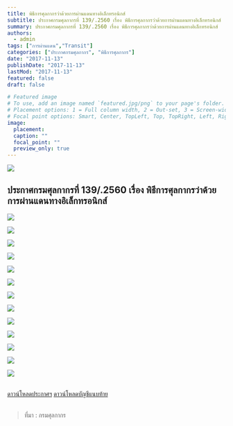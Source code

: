 ```yaml
---
title: พิธีการศุลกากรว่าด้วยการผ่านแดนทางอิเล็กทรอนิกส์
subtitle: ประกาศกรมศุลกากรที่ 139/.2560 เรื่อง พิธีการศุลกากรว่าด้วยการผ่านแดนทางอิเล็กทรอนิกส์
summary: ประกาศกรมศุลกากรที่ 139/.2560 เรื่อง พิธีการศุลกากรว่าด้วยการผ่านแดนทางอิเล็กทรอนิกส์
authors:
  - admin
tags: ["การผ่านแดน","Transit"]
categories: ["ประกาศกรมศุลกากร", "พิธีการศุลกากร"]
date: "2017-11-13"
publishDate: "2017-11-13"
lastMod: "2017-11-13"
featured: false
draft: false

# Featured image
# To use, add an image named `featured.jpg/png` to your page's folder.
# Placement options: 1 = Full column width, 2 = Out-set, 3 = Screen-width
# Focal point options: Smart, Center, TopLeft, Top, TopRight, Left, Right, BottomLeft, Bottom, BottomRight
image:
  placement:
  caption: ""
  focal_point: ""
  preview_only: true
---
```


![](featured.jpg)

## ประกาศกรมศุลกากรที่ 139/.2560 เรื่อง พิธีการศุลกากรว่าด้วยการผ่านแดนทางอิเล็กทรอนิกส์

![](./img/00139jpg_Page1.jpg)

![](./img/00139jpg_Page2.jpg)

![](./img/00139jpg_Page3.jpg)

![](./img/00139jpg_Page4.jpg)

![](./img/00139jpg_Page5.jpg)

![](./img/00139jpg_Page6.jpg)

![](./img/00139jpg_Page7.jpg)

![](./img/00139jpg_Page8.jpg)

![](./img/00139jpg_Page9.jpg)

![](./img/00139jpg_Page10.jpg)

![](./img/00139jpg_Page11.jpg)

![](./img/00139jpg_Page12.jpg)

![](./img/00139jpg_Page13.jpg)



<br>

<div class="article-tags">
<a class="badge badge-danger" href="./2560-139.pdf" target="_blank" id="download_files_new">ดาวน์โหลดประกาศฯ</a> 
<a class="badge badge-danger" href="./2560-139-ATT.pdf" target="_blank" id="download_files_new">ดาวน์โหลดบัญชีแนบท้าย</a> 
</div>

<br>

> ที่มา : กรมศุลกากร
